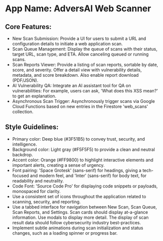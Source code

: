 # **App Name**: AdversAI Web Scanner

## Core Features:

- New Scan Submission: Provide a UI for users to submit a URL and configuration details to initiate a web application scan.
- Scan Queue Management: Display the queue of scans with their status, target URL, scan type, and ETA. Allow canceling queued or running scans.
- Scan Reports Viewer: Provide a listing of scan reports, sortable by date, score, and severity. Offer a detail view with vulnerability details, metadata, and score breakdown. Also enable report download (PDF/JSON).
- AI Vulnerability QA: Integrate an AI assistant tool for QA on vulnerabilities: For example, users can ask, 'What does this XSS mean?' to get an explanation.
- Asynchronous Scan Trigger: Asynchronously trigger scans via Google Cloud Functions based on new entries in the Firestore 'web_scans' collection.

## Style Guidelines:

- Primary color: Deep blue (#3F51B5) to convey trust, security, and intelligence.
- Background color: Light gray (#F5F5F5) to provide a clean and neutral backdrop.
- Accent color: Orange (#FF9800) to highlight interactive elements and important alerts, creating a sense of urgency.
- Font pairing: 'Space Grotesk' (sans-serif) for headings, giving a tech-focused and modern feel, and 'Inter' (sans-serif) for body text, for readability and neutrality. 
- Code Font: 'Source Code Pro' for displaying code snippets or payloads, monospaced for clarity.
- Use a consistent set of icons throughout the application related to scanning, security, and reporting.
- Use a tabbed interface for navigation between New Scan, Scan Queue, Scan Reports, and Settings. Scan cards should display at-a-glance information. Use modals to display more detail. The display of scan result data should follow cybersecurity industry best-practices.
- Implement subtle animations during scan initialization and status changes, such as a loading spinner or progress bar.